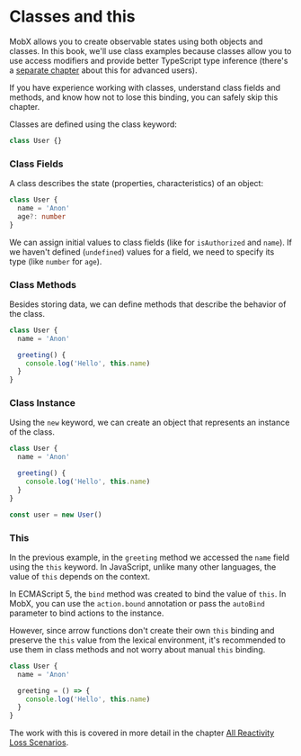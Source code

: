 # Classes and this

MobX allows you to create observable states using both objects and classes. In this book, we'll use class examples because classes allow you to use access modifiers and provide better TypeScript type inference (there's a [separate chapter](/classess-vs-functions) about this for advanced users).

If you have experience working with classes, understand class fields and methods, and know how not to lose this binding, you can safely skip this chapter.

Classes are defined using the class keyword:

```js
class User {}
```

### Class Fields

A class describes the state (properties, characteristics) of an object:

```typescript
class User {
  name = 'Anon'
  age?: number
}
```

We can assign initial values to class fields (like for `isAuthorized` and `name`). If we haven't defined (`undefined`) values for a field, we need to specify its type (like `number` for `age`).

### Class Methods

Besides storing data, we can define methods that describe the behavior of the class.

```js
class User {
  name = 'Anon'

  greeting() {
    console.log('Hello', this.name)
  }
}
```

### Class Instance

Using the `new` keyword, we can create an object that represents an instance of the class.

```js
class User {
  name = 'Anon'

  greeting() {
    console.log('Hello', this.name)
  }
}

const user = new User()
```

### This

In the previous example, in the `greeting` method we accessed the `name` field using the `this` keyword. In JavaScript, unlike many other languages, the value of `this` depends on the context.

In ECMAScript 5, the `bind` method was created to bind the value of `this`. In MobX, you can use the `action.bound` annotation or pass the `autoBind` parameter to bind actions to the instance.

However, since arrow functions don't create their own `this` binding and preserve the `this` value from the lexical environment, it's recommended to use them in class methods and not worry about manual `this` binding.

```js
class User {
  name = 'Anon'

  greeting = () => {
    console.log('Hello', this.name)
  }
}
```

The work with this is covered in more detail in the chapter [All Reactivity Loss Scenarios](reactivity-loss.md).